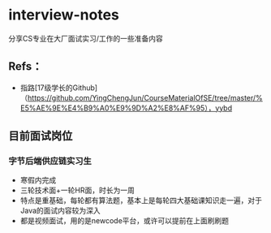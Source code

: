 # interview-notes
分享CS专业在大厂面试实习/工作的一些准备内容



## Refs：

- 指路[17级学长的Github]（https://github.com/YingChengJun/CourseMaterialOfSE/tree/master/%E5%AE%9E%E4%B9%A0%E9%9D%A2%E8%AF%95），yybd



## 目前面试岗位

### 字节后端供应链实习生

- 寒假内完成
- 三轮技术面+一轮HR面，时长为一周
- 特点是重基础，每轮都有算法题，基本上是每轮四大基础课知识走一遍，对于Java的面试内容较为深入
- 都是视频面试，用的是newcode平台，或许可以提前在上面刷刷题



